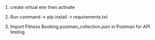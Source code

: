 1. create virtual env then activate

2. Run command -> pip install -r requirements.txt

3. Import Fitness Booking.postman_collection.json in Postman for API testing.

